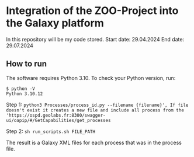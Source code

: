 # Integration of the ZOO-Project into the Galaxy platform

In this repository will be my code stored.
Start date: 29.04.2024
End date: 29.07.2024

## How to run
The software requires Python 3.10. To check your Python version, run:



    $ python -V
    Python 3.10.12

Step 1: `python3 Processes/process_id.py --filename {filename}', If file doesn't exist it creates a new file and include all process from the 'https://ospd.geolabs.fr:8300/swagger-ui/oapip/#/GetCapabilities/get_processes`

Step 2: `sh run_scripts.sh FILE_PATH`

The result is a Galaxy XML files for each process that was in the process file.






